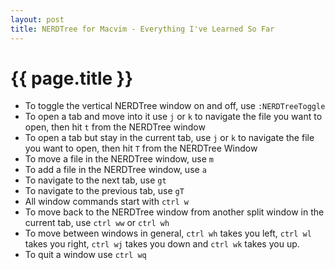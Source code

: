 ```yaml
---
layout: post
title: NERDTree for Macvim - Everything I've Learned So Far
---
```

{{ page.title }}
================

* To toggle the vertical NERDTree window on and off, use <code>:NERDTreeToggle</code>
* To open a tab and move into it use <code>j</code> or <code>k</code> to navigate the file you want to open, then hit <code>t</code> from the NERDTree window
* To open a tab but stay in the current tab, use  <code>j</code> or <code>k</code> to navigate the file you want to open, then hit <code>T</code> from the NERDTree Window
* To move a file in the NERDTree window, use  <code>m</code>
* To add a file in the NERDTree window, use  <code>a</code>
* To navigate to the next tab, use <code>gt</code>
* To navigate to the previous tab, use <code>gT</code>
* All window commands start with <code>ctrl w</code>
* To move back to the NERDTree window from another split window in the current tab, use <code>ctrl ww</code> or <code>ctrl wh</code>
* To move between windows in general, <code>ctrl wh</code> takes you left, <code>ctrl wl</code> takes you right, <code>ctrl wj</code> takes you down and <code>ctrl wk</code> takes you up.
* To quit a window use <code>ctrl wq</code>
